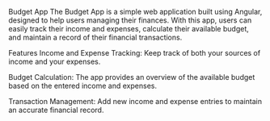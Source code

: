 Budget App
The Budget App is a simple web application built using Angular, designed to help users managing their finances. With this app, users can easily track their income and expenses, calculate their available budget, and maintain a record of their financial transactions.

Features
Income and Expense Tracking: Keep track of both your sources of income and your expenses.

Budget Calculation: The app provides an overview of the available budget based on the entered income and expenses.

Transaction Management: Add new income and expense entries to maintain an accurate financial record.